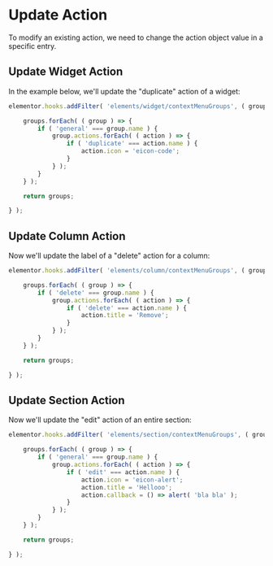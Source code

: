 # Update Action

<Badge type="tip" vertical="top" text="Elementor Core" /> <Badge type="warning" vertical="top" text="Basic" />

To modify an existing action, we need to change the action object value in a specific entry.

## Update Widget Action

In the example below, we'll update the "duplicate" action of a widget:

```js {1}
elementor.hooks.addFilter( 'elements/widget/contextMenuGroups', ( groups, view ) => {

	groups.forEach( ( group ) => {
		if ( 'general' === group.name ) {
			group.actions.forEach( ( action ) => {
				if ( 'duplicate' === action.name ) {
					action.icon = 'eicon-code';
				}
			} );
		}
	} );

	return groups;

} );
```

## Update Column Action

Now we'll update the label of a "delete" action for a column:

```js {1}
elementor.hooks.addFilter( 'elements/column/contextMenuGroups', ( groups, view ) => {

	groups.forEach( ( group ) => {
		if ( 'delete' === group.name ) {
			group.actions.forEach( ( action ) => {
				if ( 'delete' === action.name ) {
					action.title = 'Remove';
				}
			} );
		}
	} );

	return groups;

} );
```

## Update Section Action

Now we'll update the "edit" action of an entire section:

```js {1}
elementor.hooks.addFilter( 'elements/section/contextMenuGroups', ( groups, view ) => {

	groups.forEach( ( group ) => {
		if ( 'general' === group.name ) {
			group.actions.forEach( ( action ) => {
				if ( 'edit' === action.name ) {
					action.icon = 'eicon-alert';
					action.title = 'Hellooo';
					action.callback = () => alert( 'bla bla' );
				}
			} );
		}
	} );

	return groups;

} );
```
